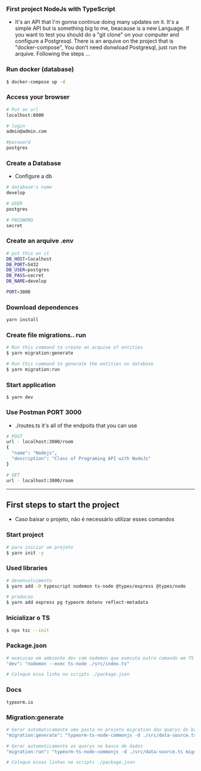 ### First project NodeJs with TypeScript
- It's an API that I'm gonna continue doing many updates on it. It's a simple API but is something big to me, 
beacause is a new Language. If you want to test you should do a "git clone" on your computer and 
configure a Postgresql. There is an arquive on the project that is "docker-compose", You don't need donwload Postgresql,
just run the arquive.
Following the steps ...

### Run docker (database)
```bash
$ docker-compose up -d
```

### Access your browser
```bash
# Put on url
localhost:8000

# login
admin@admin.com

#password
postgres
```

### Create a Database
- Configure a db
```bash
# database's name
develop

# USER
postgres

# PASSWORD
secret
```

### Create an arquive .env
```bash
# put this on it
DB_HOST=localhost
DB_PORT=5432
DB_USER=postgres
DB_PASS=secret
DB_NAME=develop

PORT=3000
```

### Download dependences
```bash
yarn install
```
 
### Create file migrations.. run  
```bash
# Run this command to create an arquive of entities
$ yarn migration:generate

# Run this command to generate the entities on database
$ yarn migration:run
```

### Start application 
```
$ yarn dev
```

### Use Postman PORT 3000
- ./routes.ts it's all of the endpoits that you can use
```bash
# POST
url - localhost:3000/room
{
  "name": "Nodejs",
  "description": "Class of Programing API with NodeJs"
}

# GET 
url - localhost:3000/room
```
---

## First steps to start the project
- Caso baixar o projeto, não é necessário utilizar esses comandos

### Start project 
```bash
# para iniciar um projeto
$ yarn init -y
```

### Used libraries
```bash
# desenvolvimento
$ yarn add -D typescript nodemon ts-node @types/express @types/node

# producao
$ yarn add express pg typeorm dotenv reflect-metadata
```

### Inicializar o TS 
```bash
$ npx tsc --init
```

### Package.json 
```bash
# execucao em ambiente dev com nodemon que executa outro comando em TS
"dev": "nodemon --exec ts-node ./src/index.ts" 

# Coloque essa linha no scripts ./package.json
```

### Docs 
```
typeorm.io
```

### Migration:generate
```bash
# Gerar automaticamente uma pasta no projeto migration das querys do banco de dados 
"migration:generate": "typeorm-ts-node-commonjs -d ./src/data-source.ts migration:generate ./src/migrations/default",

# Gerar automaticamente as querys no banco de dados 
"migration:run": "typeorm-ts-node-commonjs -d ./src/data-source.ts migration:run"

# Coloque essas linhas no scripts ./package.json
```